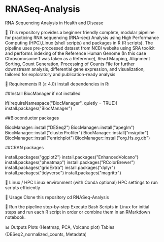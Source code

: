 # RNASeq-Analysis
RNA Sequencing Analysis in Health and Disease

:dna: This repository provides a beginner friendly complete, modular pipeline for practicing RNA sequencing (RNA-seq) Analysis using High Performance Computing (HPC),Linux (shell scripts) and packages in R (R scripts). The pipeline uses pre-processed dataset from NCBI website using SRA toolkit and performs indexing of the Reference Human Genome (In this case Chrosomosome 1 was taken as a Reference), Read Mapping, Alignment Sorting, Count Generation, Processing of Counts File for further downstream analysis, differential gene expression, and visualization, tailored for exploratory and publication-ready analysis

🔧 Requirements R (≥ 4.0) Install dependencies in R: 


##Install BiocManager if not installed

if(!requireNamespace("BiocManager", quietly = TRUE))
install.packages("BiocManager")

##Bioconductor packages

BiocManager::install("DESeq2")
BiocManager::install("apeglm")
BiocManager::install("clusterProfiler")
BiocManager::install("msigdbr")
BiocManager::install("enrichplot")
BiocManager::install("org.Hs.eg.db")

##CRAN packages

install.packages("ggplot2")
install.packages("EnhancedVolcano")
install.packages("pheatmap")
install.packages("RColorBrewer")
install.packages("gridExtra")
install.packages("dplyr")
install.packages("tidyverse")
install.packages("magrittr")

🐧 Linux / HPC
Linux environment (with Conda optional)
HPC settings to run scripts efficiently

🚀 Usage Clone this repository cd RNASeq-Analysis

:memo: Run the pipeline step-by-step Execute Bash Scripts in Linux for initial steps and run each R script in order or combine them in an RMarkdown notebook.

📊 Outputs Plots (Heatmap, PCA, Volcano plot) Tables (DESeq2_normalized_counts, Metadata) 
